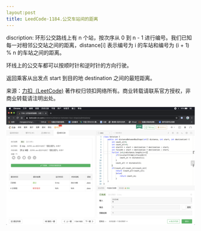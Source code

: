 ```yaml
---
layout:post
title: LeedCode·1184.公交车站间的距离
---
```

discription:
环形公交路线上有 n 个站，按次序从 0 到 n - 1 进行编号。我们已知每一对相邻公交站之间的距离，distance[i] 表示编号为 i 的车站和编号为 (i + 1) % n 的车站之间的距离。

环线上的公交车都可以按顺时针和逆时针的方向行驶。

返回乘客从出发点 start 到目的地 destination 之间的最短距离。

来源：[力扣（LeetCode)](https://leetcode-cn.com/problems/distance-between-bus-stops)
著作权归领扣网络所有。商业转载请联系官方授权，非商业转载请注明出处。

![_config.yml](../images/arith.png)

